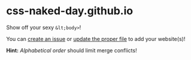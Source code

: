 # css-naked-day.github.io

Show off your sexy `&lt;body>`!

You can <a href="https://github.com/css-naked-day/css-naked-day.github.io/issues/new">create an issue</a> or <a href="https://help.github.com/en/github/managing-files-in-a-repository/editing-files-in-another-users-repository">update the proper file</a> to add your website(s)!

<strong>Hint:</strong> <em>Alphabetical order</em> should limit merge conflicts!</p>
